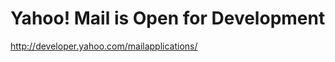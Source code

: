 <!--
id: 1488566330
link: http://kevinisom.info/post/1488566330/yahoo-mail-is-open-for-development
slug: yahoo-mail-is-open-for-development
date: Sat Nov 06 2010 05:16:43 GMT+1300 (NZDT)
raw: {"blog_name":"kevinisom","id":1488566330,"post_url":"http://kevinisom.info/post/1488566330/yahoo-mail-is-open-for-development","slug":"yahoo-mail-is-open-for-development","type":"link","date":"2010-11-05 16:16:43 GMT","timestamp":1288973803,"state":"published","format":"html","reblog_key":"tEMO6Mhq","tags":[],"short_url":"http://tmblr.co/Zw68Yy1OkRWw","highlighted":[],"feed_item":"http://developer.yahoo.com/mailapplications/","from_feed_id":"650234","note_count":0,"title":"Yahoo! Mail is Open for Development","url":"http://developer.yahoo.com/mailapplications/","description":""}
publish: 2010-11-06
tags: 
title: Yahoo! Mail is Open for Development
-->


Yahoo! Mail is Open for Development
===================================

<http://developer.yahoo.com/mailapplications/>

